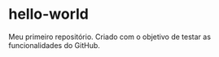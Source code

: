 # hello-world
Meu primeiro repositório. Criado com o objetivo de testar as funcionalidades do GitHub.
